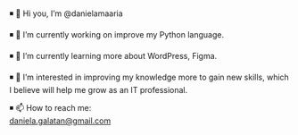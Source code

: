 ◾ 👋 Hi you, I’m @danielamaaria 

◾ 🔭 I’m currently working on improve my Python language.

◾ 🌱 I’m currently learning more about WordPress, Figma.

◾ 👀 I’m interested in improving my knowledge more to gain new skills, which I believe will help me grow as an IT professional.

◾ 📫 How to reach me:  
        daniela.galatan@gmail.com

<!---
danielamaaria/danielamaaria is a ✨ special ✨ repository because its `README.md` (this file) appears on your GitHub profile.
You can click the Preview link to take a look at your changes.
--->
